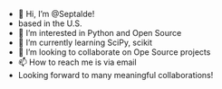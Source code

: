 - 👋 Hi, I’m @Septalde!
- based in the U.S.
- 👀 I’m interested in Python and Open Source
- 🌱 I’m currently learning SciPy, scikit
- 💞️ I’m looking to collaborate on Ope Source projects
- 📫 How to reach me is via email
- Looking forward to many meaningful collaborations!

<!---
Septalde/Septalde is a ✨ special ✨ repository because its `README.md` (this file) appears on your GitHub profile.
You can click the Preview link to take a look at your changes.
--->
